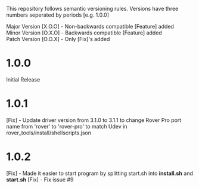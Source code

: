 This repository follows semantic versioning rules. Versions have three numbers seperated by periods [e.g. 1.0.0]

Major Version [X.O.O] - Non-backwards compatible [Feature] added <br>
Minor Version [O.X.O] - Backwards compatible [Feature] added <br>
Patch Version [O.O.X] - Only [Fix]'s added <br>


# 1.0.0
Initial Release


# 1.0.1
[Fix] - Update driver version from 3.1.0 to 3.1.1 to change Rover Pro port name from 'rover' to 'rover-pro' to match Udev in rover_tools/install/shellscripts.json



# 1.0.2
[Fix] - Made it easier to start program by splitting start.sh into **install.sh** and **start.sh**
[Fix] - Fix issue #9
